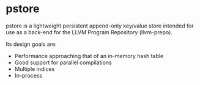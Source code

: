 pstore
==
pstore is a lightweight persistent append-only key/value store intended for use as a back-end for the LLVM Program Repository (llvm-prepo).

Its design goals are:

- Performance approaching that of an in-memory hash table
- Good support for parallel compilations
- Multiple indices
- In-process
